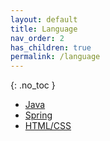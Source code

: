 ```yaml
---
layout: default
title: Language
nav_order: 2
has_children: true
permalink: /language
---
```


{: .no_toc }

* [Java](/java)
* [Spring](/spring)
* [HTML/CSS](/html)

